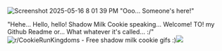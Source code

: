 ![Screenshot 2025-05-16 8 01 39 PM](https://github.com/user-attachments/assets/3aacbffb-36ea-41ff-af31-34a33778c4dc) "Ooo... Someone's here!"

"Hehe... Hello, hello! Shadow Milk Cookie speaking... Welcome! TO! my Github Readme or... What whatever it's called... :/"
<img src="https://i.redd.it/0274upz6y4ne1.gif" alt="r/CookieRunKingdoms - Free shadow milk cookie gifs :)"/>![](https://github.com/user-attachments/28c694b8-8211-4839-8a6a-03a0d808887b)

